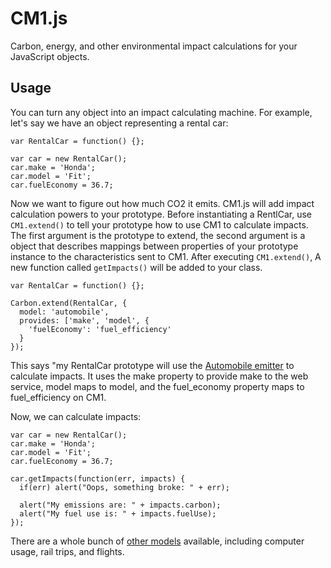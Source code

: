 # CM1.js

Carbon, energy, and other environmental impact calculations for your JavaScript objects.

## Usage

You can turn any object into an impact calculating machine. For example, let's say we have an object representing a rental car:


    var RentalCar = function() {};
    
    var car = new RentalCar();
    car.make = 'Honda';
    car.model = 'Fit';
    car.fuelEconomy = 36.7;

Now we want to figure out how much CO2 it emits. CM1.js will add impact calculation powers to your prototype. Before instantiating a RentlCar, use `CM1.extend()` to tell your prototype how to use CM1 to calculate impacts. The first argument is the prototype to extend, the second argument is a object that describes mappings between properties of your prototype instance to the characteristics sent to CM1. After executing `CM1.extend()`, A new function called `getImpacts()` will be added to your class.

    var RentalCar = function() {};
    
    Carbon.extend(RentalCar, {
      model: 'automobile',
      provides: ['make', 'model', {
        'fuelEconomy': 'fuel_efficiency'
      }
    });

This says "my RentalCar prototype will use the [Automobile emitter](http://carbon.brighterplanet.com/models/automobile) to calculate impacts. It uses the make property to provide make to the web service, model maps to model, and the fuel_economy property maps to fuel_efficiency on CM1.

Now, we can calculate impacts:

    var car = new RentalCar();
    car.make = 'Honda';
    car.model = 'Fit';
    car.fuelEconomy = 36.7;

    car.getImpacts(function(err, impacts) {
      if(err) alert("Oops, something broke: " + err);
 
      alert("My emissions are: " + impacts.carbon);
      alert("My fuel use is: " + impacts.fuelUse);
    });

There are a whole bunch of [other models](http://carbon.brighterplanet.com/models) available, including computer usage, rail trips, and flights.
